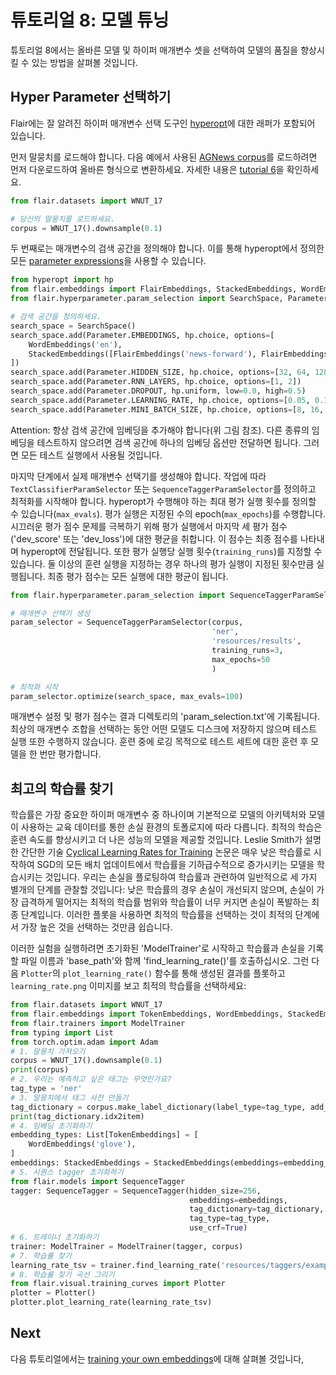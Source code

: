 # 튜토리얼 8: 모델 튜닝

튜토리얼 8에서는 올바른 모델 및 하이퍼 매개변수 셋을 선택하여 모델의 품질을 향상시킬 수 있는 방법을 살펴볼 것입니다.

## Hyper Parameter 선택하기

Flair에는 잘 알려진 하이퍼 매개변수 선택 도구인 [hyperopt](https://github.com/hyperopt/hyperopt)에 대한 래퍼가 포함되어 있습니다.

먼저 말뭉치를 로드해야 합니다. 다음 예에서 사용된 [AGNews corpus](https://www.di.unipi.it/~gulli/AG_corpus_of_news_articles.html)를 로드하려면
먼저 다운로드하여 올바른 형식으로 변환하세요.
자세한 내용은 [tutorial 6](/resources/docs/KOR_docs/TUTORIAL_6_CORPUS.md)을 확인하세요.

```python
from flair.datasets import WNUT_17

# 당신의 말뭉치를 로드하세요.
corpus = WNUT_17().downsample(0.1)
```

두 번째로는 매개변수의 검색 공간을 정의해야 합니다. 이를 통해 hyperopt에서 정의한 모든 [parameter expressions](https://github.com/hyperopt/hyperopt/wiki/FMin#21-parameter-expressions)을 사용할 수 있습니다.

```python
from hyperopt import hp
from flair.embeddings import FlairEmbeddings, StackedEmbeddings, WordEmbeddings
from flair.hyperparameter.param_selection import SearchSpace, Parameter

# 검색 공간을 정의하세요.
search_space = SearchSpace()
search_space.add(Parameter.EMBEDDINGS, hp.choice, options=[
    WordEmbeddings('en'),
    StackedEmbeddings([FlairEmbeddings('news-forward'), FlairEmbeddings('news-backward')])
])
search_space.add(Parameter.HIDDEN_SIZE, hp.choice, options=[32, 64, 128])
search_space.add(Parameter.RNN_LAYERS, hp.choice, options=[1, 2])
search_space.add(Parameter.DROPOUT, hp.uniform, low=0.0, high=0.5)
search_space.add(Parameter.LEARNING_RATE, hp.choice, options=[0.05, 0.1, 0.15, 0.2])
search_space.add(Parameter.MINI_BATCH_SIZE, hp.choice, options=[8, 16, 32])
```

Attention: 항상 검색 공간에 임베딩을 추가해야 합니다(위 그림 참조). 다른 종류의 임베딩을 테스트하지 않으려면 검색 공간에 하나의 임베딩 옵션만 전달하면 됩니다. 그러면 모든 테스트 실행에서 사용될 것입니다.

마지막 단계에서 실제 매개변수 선택기를 생성해야 합니다.
작업에 따라 `TextClassifierParamSelector` 또는 `SequenceTaggerParamSelector`를 정의하고 최적화를 시작해야 합니다.
hyperopt가 수행해야 하는 최대 평가 실행 횟수를 정의할 수 있습니다(`max_evals`). 평가 실행은 지정된 수의 epoch(`max_epochs`)를 수행합니다.
시끄러운 평가 점수 문제를 극복하기 위해 평가 실행에서 마지막 세 평가 점수('dev_score' 또는 'dev_loss')에 대한 평균을 취합니다. 이 점수는 최종 점수를 나타내며 hyperopt에 전달됩니다.
또한 평가 실행당 실행 횟수(`training_runs`)를 지정할 수 있습니다.
둘 이상의 훈련 실행을 지정하는 경우 하나의 평가 실행이 지정된 횟수만큼 실행됩니다.
최종 평가 점수는 모든 실행에 대한 평균이 됩니다.

```python
from flair.hyperparameter.param_selection import SequenceTaggerParamSelector

# 매개변수 선택기 생성
param_selector = SequenceTaggerParamSelector(corpus,
                                             'ner',
                                             'resources/results',
                                             training_runs=3,
                                             max_epochs=50
                                             )

# 최적화 시작
param_selector.optimize(search_space, max_evals=100)
```

매개변수 설정 및 평가 점수는 결과 디렉토리의 'param_selection.txt'에 기록됩니다.
최상의 매개변수 조합을 선택하는 동안 어떤 모델도 디스크에 저장하지 않으며 테스트 실행 또한 수행하지 않습니다.
훈련 중에 로깅 목적으로 테스트 세트에 대한 훈련 후 모델을 한 번만 평가합니다.

## 최고의 학습률 찾기


학습률은 가장 중요한 하이퍼 매개변수 중 하나이며 기본적으로 모델의 아키텍처와 모델이 사용하는 교육 데이터를 통한 손실 환경의 토폴로지에 따라 다릅니다.
최적의 학습은 훈련 속도를 향상시키고 더 나은 성능의 모델을 제공할 것입니다. Leslie Smith가 설명한 간단한 기술
[Cyclical Learning Rates for Training](https://arxiv.org/abs/1506.01186) 논문은 매우 낮은 학습률로 시작하여
SGD의 모든 배치 업데이트에서 학습률을 기하급수적으로 증가시키는 모델을 학습시키는 것입니다. 우리는 손실을 플로팅하여
학습률과 관련하여 일반적으로 세 가지 별개의 단계를 관찰할 것입니다:
낮은 학습률의 경우 손실이 개선되지 않으며, 손실이 가장 급격하게 떨어지는 최적의 학습률 범위와 학습률이 너무 커지면 손실이 폭발하는 최종 단계입니다.
이러한 플롯을 사용하면 최적의 학습률을 선택하는 것이 최적의 단계에서 가장 높은 것을 선택하는 것만큼 쉽습니다.

이러한 실험을 실행하려면 초기화된 'ModelTrainer'로 시작하고 학습률과 손실을 기록할 파일 이름과 'base_path'와 함께 'find_learning_rate()'를 호출하십시오.
그런 다음 `Plotter`의 `plot_learning_rate()` 함수를 통해 생성된 결과를 플롯하고 `learning_rate.png` 이미지를 보고 최적의 학습률을 선택하세요:

```python
from flair.datasets import WNUT_17
from flair.embeddings import TokenEmbeddings, WordEmbeddings, StackedEmbeddings
from flair.trainers import ModelTrainer
from typing import List
from torch.optim.adam import Adam
# 1. 말뭉치 가져오기
corpus = WNUT_17().downsample(0.1)
print(corpus)
# 2. 우리는 예측하고 싶은 태그는 무엇인가요?
tag_type = 'ner'
# 3. 말뭉치에서 태그 사전 만들기
tag_dictionary = corpus.make_label_dictionary(label_type=tag_type, add_unk=False)
print(tag_dictionary.idx2item)
# 4. 임베딩 초기화하기
embedding_types: List[TokenEmbeddings] = [
    WordEmbeddings('glove'),
]
embeddings: StackedEmbeddings = StackedEmbeddings(embeddings=embedding_types)
# 5. 시퀀스 tagger 초기화하기
from flair.models import SequenceTagger
tagger: SequenceTagger = SequenceTagger(hidden_size=256,
                                        embeddings=embeddings,
                                        tag_dictionary=tag_dictionary,
                                        tag_type=tag_type,
                                        use_crf=True)
# 6. 트레이너 초기화하기
trainer: ModelTrainer = ModelTrainer(tagger, corpus)
# 7. 학습률 찾기
learning_rate_tsv = trainer.find_learning_rate('resources/taggers/example-ner', Adam)
# 8. 학습률 찾기 곡선 그리기
from flair.visual.training_curves import Plotter
plotter = Plotter()
plotter.plot_learning_rate(learning_rate_tsv)
```

## Next

다음 튜토리얼에서는 [training your own embeddings](/resources/docs/KOR_docs/TUTORIAL_9_TRAINING_LM_EMBEDDINGS.md)에 대해 살펴볼 것입니다,
